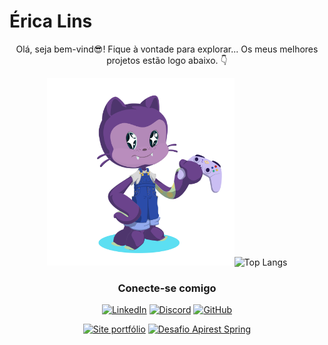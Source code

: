 # Érica Lins 

<div align="center">
Olá, seja bem-vind😎! Fique à vontade para explorar... Os meus melhores projetos estão logo abaixo. 👇

  <img src="Rilins/assets/octarilins.png"  alt="octocat personalizado de cor roxa, segurando um controle de video game" width="300" height="300">![Top Langs](https://github-readme-stats-git-masterrstaa-rickstaa.vercel.app/api/top-langs/?username=Rilins&bg_color=30%2C051783%2C651E71&border_color=00ecff&title_color=00ecff&text_color=fff) 


### Conecte-se comigo

[![LinkedIn](https://img.shields.io/badge/LinkedIn-white?style=for-the-badge&logo=linkedin&logoColor=800080)](https://www.linkedin.com/in/Rilins/) [![Discord](https://img.shields.io/badge/Discord-800080?style=for-the-badge&logo=discord&logoColor=white)](https://discord.com/channels/@rilins/) [![GitHub](https://img.shields.io/badge/GitHub-white?style=for-the-badge&logo=github&logoColor=800080)](https://github.com/Rilins)

  
</div>


<div align="center">

[![Site portfólio](https://github-readme-stats.vercel.app/api/pin/?username=Rilins&repo=site-portfolio&bg_color=000&border_color=30A3DC&show_icons=true&icon_color=ff6f00&title_color=00dcff&text_color=FFF)](https://github.com/Rilins/site-portfolio) [![Desafio Apirest Spring](https://github-readme-stats.vercel.app/api/pin/?username=Rilins&repo=desafio-apirest-spring&bg_color=000&border_color=800080&show_icons=true&icon_color=ffb800&title_color=800080&text_color=FFF)](https://github.com/Rilins/desafio-apirest-spring)

</div>
